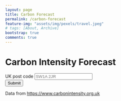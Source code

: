 ```yaml
---
layout: page
title: Carbon Forecast
permalink: /carbon-forecast
feature-img: "assets/img/pexels/travel.jpeg"
# tags: [About, Archive]
bootstrap: true
comments: true
---
```

<script src='https://cdn.plot.ly/plotly-2.3.1.min.js'></script>

<div class="container-xl">
    <div class="row justify-content-md-center">
        <div class="text-center">
            <h1>Carbon Intensity Forecast</h1>
        </div>
    </div>
    <form id="postCodeForm">
        <div class="row row-cols-lg-auto g-3 justify-content-md-center">
            <div class="col">
                <label for="postcodeInput" class="col-form-label col-form-label-lg">UK post code</label>
                <input type="text" class="form-control-lg" id="postcodeInput" placeholder="SW1A 2JR">
            </div>
            <div class="col">
                <button type="submit" class="btn btn-primary btn-lg">Submit</button>
            </div>
        </div>
    </form>
    <div class="row justify-content-md-center">
        <div class="col text-center">
            Data from <a href="https://www.carbonintensity.org.uk">https://www.carbonintensity.org.uk</a>
        </div>
    </div>
    <div class="row">
        <div class="col">
            <div id='plotDiv'>
            </div>
        </div>
    </div>
</div>

<script src="/assets/js/carbon-intensity/main.js" type="text/javascript" charset="utf-8"></script>
